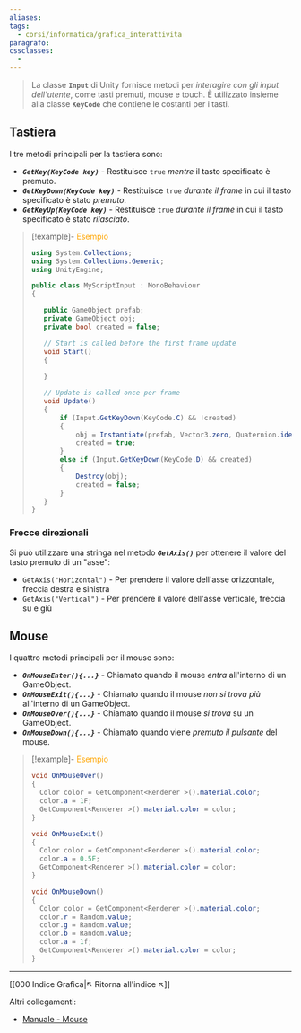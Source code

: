 ```yaml
---
aliases: 
tags:
  - corsi/informatica/grafica_interattivita
paragrafo: 
cssclasses:
  - 
---
```

>La classe **`Input`** di Unity fornisce metodi per *interagire con gli input dell'utente*, come tasti premuti, mouse e touch. È utilizzato insieme alla classe **`KeyCode`** che contiene le costanti per i tasti.

## Tastiera
I tre metodi principali per la tastiera sono:
- ***`GetKey(KeyCode key)`*** - Restituisce `true` *mentre* il tasto specificato è premuto.
- ***`GetKeyDown(KeyCode key)`*** - Restituisce `true` *durante il frame* in cui il tasto specificato è stato *premuto*.
- ***`GetKeyUp(KeyCode key)`*** - Restituisce `true` *durante il frame* in cui il tasto specificato è stato *rilasciato*.

> [!example]- <font color="orange">Esempio</font>
>```CS
>using System.Collections;
>using System.Collections.Generic;
>using UnityEngine;
>
>public class MyScriptInput : MonoBehaviour
>{
>
>    public GameObject prefab;
>    private GameObject obj;
>    private bool created = false;
>
>    // Start is called before the first frame update
>    void Start()
>    {
>        
>    }
>
>    // Update is called once per frame
>    void Update()
>    {
>        if (Input.GetKeyDown(KeyCode.C) && !created) 
>        {
>            obj = Instantiate(prefab, Vector3.zero, Quaternion.identity);
>            created = true;
>        }
>        else if (Input.GetKeyDown(KeyCode.D) && created)
>        {
>            Destroy(obj);
>            created = false;
>        }
>    }
>}
>```

### Frecce direzionali
Si può utilizzare una stringa nel metodo ***`GetAxis()`*** per ottenere il valore del tasto premuto di un "asse":
- `GetAxis("Horizontal")` - Per prendere il valore dell'asse orizzontale, freccia destra e sinistra
- `GetAxis("Vertical")` - Per prendere il valore dell'asse verticale, freccia su e giù

## Mouse
I quattro metodi principali per il mouse sono:
- ***`OnMouseEnter(){...}`*** - Chiamato quando il mouse *entra* all'interno di un GameObject.
- ***`OnMouseExit(){...}`*** - Chiamato quando il mouse *non si trova più* all'interno di un GameObject.
- ***`OnMouseOver(){...}`*** - Chiamato quando il mouse *si trova* su un GameObject.
- ***`OnMouseDown(){...}`*** - Chiamato quando viene *premuto il pulsante* del mouse.


> [!example]- <font color="orange">Esempio</font>
>```CS
>void OnMouseOver()
>{
>	Color color = GetComponent<Renderer‎ >().material.color;
>	color.a = 1F;
>	GetComponent<Renderer‎ >().material.color = color;
>}
>
>void OnMouseExit()
>{
>	Color color = GetComponent<Renderer‎ >().material.color;
>	color.a = 0.5F;
>	GetComponent<Renderer‎ >().material.color = color;
>}
>
>void OnMouseDown()
>{
>	Color color = GetComponent<Renderer‎ >().material.color;
>	color.r = Random.value;
>	color.g = Random.value;
>	color.b = Random.value;
>	color.a = 1f;
>	GetComponent<Renderer‎ >().material.color = color;
>}
>```

___
[[000 Indice Grafica|↖ Ritorna all'indice ↖]]

Altri collegamenti: 

- [Manuale - Mouse](https://docs.unity3d.com/Manual/UIE-Mouse-Events.html)